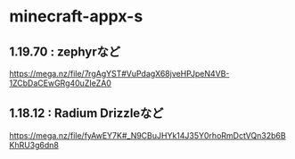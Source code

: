 # minecraft-appx-s

## 1.19.70 : zephyrなど
https://mega.nz/file/7rgAgYST#VuPdagX68jveHPJpeN4VB-1ZCbDaCEwGRg40uZIeZA0

## 1.18.12 : Radium Drizzleなど
https://mega.nz/file/fyAwEY7K#_N9CBuJHYk14J35Y0rhoRmDctVQn32b6BKhRU3g6dn8
